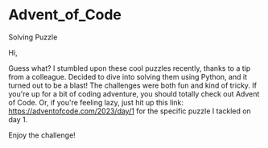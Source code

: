 # Advent_of_Code
Solving Puzzle


Hi,

Guess what? I stumbled upon these cool puzzles recently, thanks to a tip from a colleague. Decided to dive into solving them using Python, and it turned out to be a blast! The challenges were both fun and kind of tricky.
If you're up for a bit of coding adventure, you should totally check out Advent of Code. Or, if you're feeling lazy, just hit up this link: https://adventofcode.com/2023/day/1 for the specific puzzle I tackled on day 1.

Enjoy the challenge!
